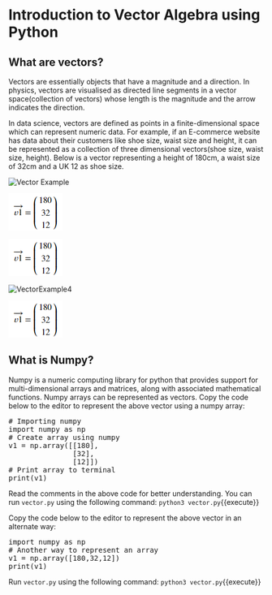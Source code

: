 # Introduction to Vector Algebra using Python

## What are vectors?
Vectors are essentially objects that have a magnitude and a direction. In physics, vectors are visualised as directed line segments in a vector space(collection of vectors) whose length is the magnitude and the arrow indicates the direction.

In data science, vectors are defined as points in a finite-dimensional space which can represent numeric data. For example, if an E-commerce website has data about their customers like shoe size, waist size and height, it can be represented as a collection of three dimensional vectors(shoe size, waist size, height). Below is a vector representing a height of 180cm, a waist size of 32cm and a UK 12 as shoe size.

![Vector Example](/root/L1-S1-A1-VectorExample.PNG)

![VectorExample2](./assets/L1-S1-A1-VectorExample.png)

![VectorExample3](assets/L1-S1-A1-VectorExample.PNG)

![VectorExample4](../assets/L1-S1-A1-VectorExample.PNG)

<img src="assets/L1-S1-A1-VectorExample.PNG">

## What is Numpy?
Numpy is a numeric computing library for python that provides support for multi-dimensional arrays and matrices, along with associated mathematical functions. Numpy arrays can be represented as vectors. Copy the code below to the editor to represent the above vector using a numpy array:

<pre class="file" data-filename="vector.py" data-target="replace">
# Importing numpy
import numpy as np
# Create array using numpy
v1 = np.array([[180],
               [32],
               [12]])
# Print array to terminal
print(v1)
</pre>

Read the comments in the above code for better understanding. You can run `vector.py` using the following command:
`python3 vector.py`{{execute}}

Copy the code below to the editor to represent the above vector in an alternate way:

<pre class="file" data-filename="vector.py" data-target="replace">
import numpy as np
# Another way to represent an array
v1 = np.array([180,32,12])
print(v1)
</pre>

Run `vector.py` using the following command:
`python3 vector.py`{{execute}}